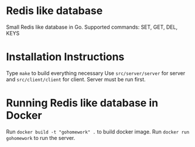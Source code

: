 # Redis like database
Small Redis like database in Go.
Supported commands: SET, GET, DEL, KEYS
# Installation Instructions
Type `make` to build everything necessary
Use `src/server/server` for server and `src/client/client` for client.
Server must be run first.
# Running Redis like database in Docker
Run `docker build -t "gohomework" .` to build docker image.
Run `docker run gohomework` to run the server.

